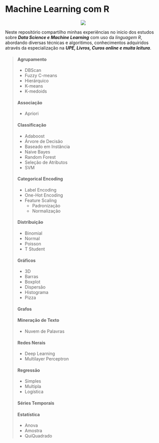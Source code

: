 # Machine Learning com R

<p align="center"><img src="https://www.r-project.org/Rlogo.png"> </p>

Neste repositório compartilho minhas experiências no inicio dos estudos sobre ***Data Science e Machine Learning*** com uso da _linguagem R_, abordando diversas técnicas e algoritimos, conhecimentos adquiridos através da especialização na ***UPE, Livros, Curos online e muita leitura***.

> #### Agrupamento
> - DBScan
> - Fuzzy C-means
> - Hierárquico
> - K-means
> - K-medoids 
> 
> #### Associação
> - Apriori
> 
> #### Classificação
> - Adaboost
> - Árvore de Decisão
> - Baseado em Instância
> - Naive Bayes
> - Random Forest
> - Seleção de Atributos
> - SVM
> 
> #### Categorical Encoding
> - Label Encoding
> - One-Hot Encoding
> - Feature Scaling
>   - Padronização
>   - Normalização
>
> #### Distribuição
> - Binomial
> - Normal
> - Poisson
> - T Student
> 
> #### Gráficos
> - 3D
> - Barras
> - Boxplot
> - Dispersão
> - Histograma
> - Pizza
> 
> #### Grafos
> 
> #### Mineração de Texto
> - Nuvem de Palavras
> 
> #### Redes Nerais
> - Deep Learning
> - Multilayer Perceptron
> 
> #### Regressão
> - Simples
> - Multipla
> - Logística
> 
> #### Séries Temporais
> 
> #### Estatística
> - Anova
> - Amostra
> - QuiQuadrado